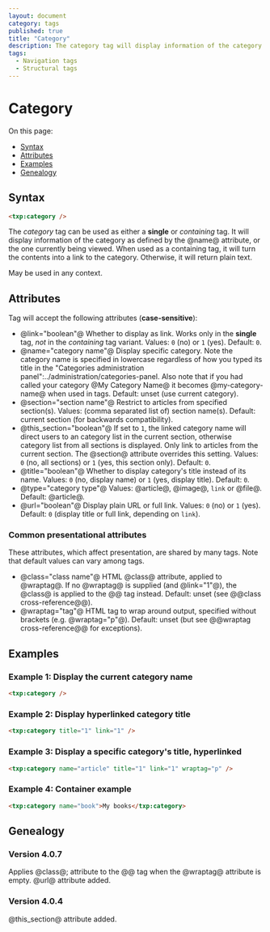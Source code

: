 ```yaml
---
layout: document
category: tags
published: true
title: "Category"
description: The category tag will display information of the category as defined by the name attribute, or the one currently being viewed.
tags:
  - Navigation tags
  - Structural tags
---
```


# Category

On this page:

* [Syntax](#user-content-syntax)
* [Attributes](#user-content-attributes)
* [Examples](#user-content-examples)
* [Genealogy](#user-content-genealogy)

## Syntax

```html
<txp:category />
```

The *category* tag can be used as either a __single__ or _containing_ tag. It will display information of the category as defined by the @name@ attribute, or the one currently being viewed. When used as a containing tag, it will turn the contents into a link to the category. Otherwise, it will return plain text.

May be used in any context.

## Attributes

Tag will accept the following attributes (**case-sensitive**):

* @link="boolean"@
Whether to display as link. Works only in the __single__ tag, *not* in the _containing_ tag variant.
Values: `0` (no) or `1` (yes).
Default: `0`.
* @name="category name"@
Display specific category. Note the category name is specified in lowercase regardless of how you typed its title in the "Categories administration panel":../administration/categories-panel. Also note that if you had called your category @My Category Name@ it becomes @my-category-name@ when used in tags.
Default: unset (use current category).
* @section="section name"@
Restrict to articles from specified section(s).
Values: (comma separated list of) section name(s).
Default: current section (for backwards compatibility).
* @this_section="boolean"@
If set to `1`, the linked category name will direct users to an category list in the current section, otherwise category list from all sections is displayed.
Only link to articles from the current section. The @section@ attribute overrides this setting.
Values: `0` (no, all sections) or `1` (yes, this section only).
Default: `0`.
* @title="boolean"@
Whether to display category's title instead of its name.
Values: `0` (no, display name) or `1` (yes, display title).
Default: `0`.
* @type="category type"@
Values: @article@, @image@, `link` or @file@.
Default: @article@.
* @url="boolean"@
Display plain URL or full link.
Values: `0` (no) or `1` (yes).
Default: `0` (display title or full link, depending on `link`).

### Common presentational attributes

These attributes, which affect presentation, are shared by many tags. Note that default values can vary among tags.

* @class="class name"@
HTML @class@ attribute, applied to @wraptag@. If no @wraptag@ is supplied (and @link="1"@), the @class@ is applied to the @<a>@ tag instead.
Default: unset (see @@class cross-reference@@).
* @wraptag="tag"@
HTML tag to wrap around output, specified without brackets (e.g. @wraptag="p"@).
Default: unset (but see @@wraptag cross-reference@@ for exceptions).

## Examples

### Example 1: Display the current category name

```html
<txp:category />
```

### Example 2: Display hyperlinked category title

```html
<txp:category title="1" link="1" />
```

### Example 3: Display a specific category's title, hyperlinked

```html
<txp:category name="article" title="1" link="1" wraptag="p" />
```

### Example 4: Container example

```html
<txp:category name="book">My books</txp:category>
```

## Genealogy

### Version 4.0.7

Applies @class@; attribute to the @<a>@ tag when the @wraptag@ attribute is empty.
@url@ attribute added.

### Version 4.0.4

@this_section@ attribute added.
